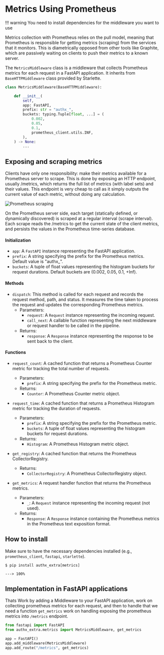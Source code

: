 # Metrics Using Prometheus

!!! warning
     You need to install dependencies for the middleware you want to use

Metrics collection with Prometheus relies on the pull model, meaning that Prometheus is responsible for getting metrics (scraping) from the services that it monitors. This is diametrically opposed from other tools like Graphite, which are passively waiting on clients to push their metrics to a known server.

The `MetricsMiddleware` class is a middleware that collects Prometheus metrics for each request in a FastAPI application. It inherits from `BaseHTTPMiddleware` class provided by Starlette.

```python
class MetricsMiddleware(BaseHTTPMiddleware):

    def __init__(
        self,
        app: FastAPI,
        prefix: str = "authx_",
        buckets: typing.Tuple[float, ...] = (
            0.002,
            0.05,
            0.1,
            prometheus_client.utils.INF,
        ),
    ) -> None:
        ...
```

## Exposing and scraping metrics

Clients have only one responsibility: make their metrics available for a Prometheus server to scrape. This is done by exposing an HTTP endpoint, usually /metrics, which returns the full list of metrics (with label sets) and their values. This endpoint is very cheap to call as it simply outputs the current value of each metric, without doing any calculation.

![Prometheus scraping](https://blog.pvincent.io/images/prometheus-series/prometheus-service-scrape.png)

On the Prometheus server side, each target (statically defined, or dynamically discovered) is scraped at a regular interval (scrape interval). Each scrape reads the /metrics to get the current state of the client metrics, and persists the values in the Prometheus time-series database.

#### Initialization

- `app`: A `FastAPI` instance representing the FastAPI application.
- `prefix`: A string specifying the prefix for the Prometheus metrics. Default value is "authx_".
- `buckets`: A tuple of float values representing the histogram buckets for request durations. Default buckets are (0.002, 0.05, 0.1, +Inf).

#### Methods

- `dispatch`: This method is called for each request and records the request method, path, and status. It measures the time taken to process the request and updates the corresponding Prometheus metrics.
  - Parameters:
    - `request`: A `Request` instance representing the incoming request.
    - `call_next`: A callable function representing the next middleware or request handler to be called in the pipeline.
  - Returns:
    - `response`: A `Response` instance representing the response to be sent back to the client.

#### Functions

- `request_count`: A cached function that returns a Prometheus Counter metric for tracking the total number of requests.
  - Parameters:
    - `prefix`: A string specifying the prefix for the Prometheus metric.
  - Returns:
    - `Counter`: A Prometheus Counter metric object.

- `request_time`: A cached function that returns a Prometheus Histogram metric for tracking the duration of requests.
  - Parameters:
    - `prefix`: A string specifying the prefix for the Prometheus metric.
    - `buckets`: A tuple of float values representing the histogram buckets for request durations.
  - Returns:
    - `Histogram`: A Prometheus Histogram metric object.

- `get_registry`: A cached function that returns the Prometheus CollectorRegistry.
  - Returns:
    - `CollectorRegistry`: A Prometheus CollectorRegistry object.

- `get_metrics`: A request handler function that returns the Prometheus metrics.
  - Parameters:
    - `_`: A `Request` instance representing the incoming request (not used).
  - Returns:
    - `Response`: A `Response` instance containing the Prometheus metrics in the Prometheus text exposition format.

## How to install

Make sure to have the necessary dependencies installed (e.g., `prometheus_client`, `fastapi`, `starlette`).

<div class="termy">

```console
$ pip install authx_extra[metrics]

---> 100%
```

</div>

## Implementation in FastAPI applications

Thats Work by adding a Middleware to your FastAPI application, work on collecting prometheus metrics for each request, and then to handle that we need a function `get_metrics` work on handling exposing the prometheus metrics into `/metrics` endpoint.

```python
from fastapi import FastAPI
from authx_extra.metrics import MetricsMiddleware, get_metrics

app = FastAPI()
app.add_middleware(MetricsMiddleware)
app.add_route("/metrics", get_metrics)
```

